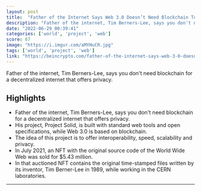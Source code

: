 ```yaml
---
layout: post
title:  "Father of the Internet Says Web 3.0 Doesn’t Need Blockchain Technology"
description: "Father of the internet, Tim Berners-Lee, says you don't need blockchain for a decentralized internet that offers privacy."
date: "2022-06-29 00:39:41"
categories: ['world', 'project', 'web']
score: 67
image: "https://i.imgur.com/aMYHuCR.jpg"
tags: ['world', 'project', 'web']
link: "https://beincrypto.com/father-of-the-internet-says-web-3-0-doesnt-need-blockchain-technology/"
---
```


Father of the internet, Tim Berners-Lee, says you don't need blockchain for a decentralized internet that offers privacy.

## Highlights

- Father of the internet, Tim Berners-Lee, says you don't need blockchain for a decentralized internet that offers privacy.
- His project, Project Solid, is built with standard web tools and open specifications, while Web 3.0 is based on blockchain.
- The idea of this project is to offer interoperability, speed, scalability and privacy.
- In July 2021, an NFT with the original source code of the World Wide Web was sold for $5.43 million.
- In that auctioned NFT contains the original time-stamped files written by its inventor, Tim Berner-Lee in 1989, while working in the CERN laboratories.

---
